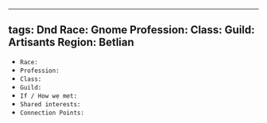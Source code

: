 
---
tags: Dnd
Race: Gnome
Profession: 
Class:
Guild: Artisants
Region: Betlian
---

- `Race:` 
- `Profession:`
- `Class:`
- `Guild:`
- `If / How we met:`
- `Shared interests:`
- `Connection Points:`